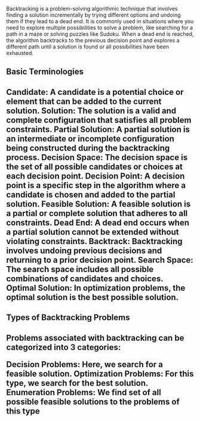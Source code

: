 Backtracking is a problem-solving algorithmic technique that involves finding a solution incrementally by trying different options and undoing them if they lead to a dead end. It is commonly used in situations where you need to explore multiple possibilities to solve a problem, like searching for a path in a maze or solving puzzles like Sudoku. When a dead end is reached, the algorithm backtracks to the previous decision point and explores a different path until a solution is found or all possibilities have been exhausted.

<h2>Basic Terminologies<h2>
Candidate: A candidate is a potential choice or element that can be added to the current solution.
Solution: The solution is a valid and complete configuration that satisfies all problem constraints.
Partial Solution: A partial solution is an intermediate or incomplete configuration being constructed during the backtracking process.
Decision Space: The decision space is the set of all possible candidates or choices at each decision point.
Decision Point: A decision point is a specific step in the algorithm where a candidate is chosen and added to the partial solution.
Feasible Solution: A feasible solution is a partial or complete solution that adheres to all constraints.
Dead End: A dead end occurs when a partial solution cannot be extended without violating constraints.
Backtrack: Backtracking involves undoing previous decisions and returning to a prior decision point.
Search Space: The search space includes all possible combinations of candidates and choices.
Optimal Solution: In optimization problems, the optimal solution is the best possible solution.

  
<h2>Types of Backtracking Problems<h2>
  
Problems associated with backtracking can be categorized into 3 categories:

Decision Problems: Here, we search for a feasible solution.
Optimization Problems: For this type, we search for the best solution.
Enumeration Problems: We find set of all possible feasible solutions to the problems of this type
